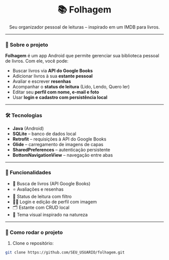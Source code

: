 

<h1 align="center">📚 Folhagem</h1>
<p align="center">Seu organizador pessoal de leituras – inspirado em um IMDB para livros.</p>

---

### 🌿 Sobre o projeto

**Folhagem** é um app Android que permite gerenciar sua biblioteca pessoal de livros. Com ele, você pode:

- Buscar livros via **API do Google Books**
- Adicionar livros à sua **estante pessoal**
- Avaliar e escrever **resenhas**
- Acompanhar o **status de leitura** (Lido, Lendo, Quero ler)
- Editar seu **perfil com nome, e-mail e foto**
- Usar **login e cadastro com persistência local**

---

### 🛠️ Tecnologias

- **Java** (Android)
- **SQLite** – banco de dados local
- **Retrofit** – requisições à API do Google Books
- **Glide** – carregamento de imagens de capas
- **SharedPreferences** – autenticação persistente
- **BottomNavigationView** – navegação entre abas

---

### 📱 Funcionalidades

- 🔎 Busca de livros (API Google Books)
- ⭐ Avaliações e resenhas
- 📘 Status de leitura com filtro
- 🧑‍💻 Login e edição de perfil com imagem
- 🗂️ Estante com CRUD local
- 🌙 Tema visual inspirado na natureza

---


### 🚀 Como rodar o projeto

1. Clone o repositório:

```bash
git clone https://github.com/SEU_USUARIO/folhagem.git
